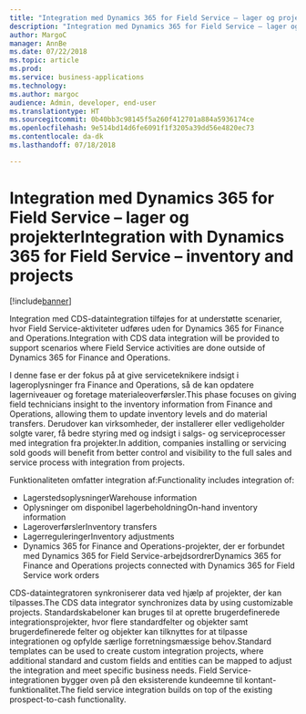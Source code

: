 ```yaml
---
title: "Integration med Dynamics 365 for Field Service – lager og projekter"
description: "Integration med Dynamics 365 for Field Service – lager og projekter"
author: MargoC
manager: AnnBe
ms.date: 07/22/2018
ms.topic: article
ms.prod: 
ms.service: business-applications
ms.technology: 
ms.author: margoc
audience: Admin, developer, end-user
ms.translationtype: HT
ms.sourcegitcommit: 0b40bb3c98145f5a260f412701a884a5936174ce
ms.openlocfilehash: 9e514bd14d6fe6091f1f3205a39dd56e4820ec73
ms.contentlocale: da-dk
ms.lasthandoff: 07/18/2018

---
```

#  <a name="integration-with-dynamics-365-for-field-service--inventory-and-projects"></a><span data-ttu-id="e6140-103">Integration med Dynamics 365 for Field Service – lager og projekter</span><span class="sxs-lookup"><span data-stu-id="e6140-103">Integration with Dynamics 365 for Field Service – inventory and projects</span></span>

[!include[banner](../../includes/banner.md)]

<span data-ttu-id="e6140-104">Integration med CDS-dataintegration tilføjes for at understøtte scenarier, hvor Field Service-aktiviteter udføres uden for Dynamics 365 for Finance and Operations.</span><span class="sxs-lookup"><span data-stu-id="e6140-104">Integration with CDS data integration will be provided to support scenarios where Field Service activities are done outside of Dynamics 365 for Finance and Operations.</span></span>

<span data-ttu-id="e6140-105">I denne fase er der fokus på at give serviceteknikere indsigt i lageroplysninger fra Finance and Operations, så de kan opdatere lagerniveauer og foretage materialeoverførsler.</span><span class="sxs-lookup"><span data-stu-id="e6140-105">This phase focuses on giving field technicians insight to the inventory information from Finance and Operations, allowing them to update inventory levels and do material transfers.</span></span> <span data-ttu-id="e6140-106">Derudover kan virksomheder, der installerer eller vedligeholder solgte varer, få bedre styring med og indsigt i salgs- og serviceprocesser med integration fra projekter.</span><span class="sxs-lookup"><span data-stu-id="e6140-106">In addition, companies installing or servicing sold goods will benefit from better control and visibility to the full sales and service process with integration from projects.</span></span>

<span data-ttu-id="e6140-107">Funktionaliteten omfatter integration af:</span><span class="sxs-lookup"><span data-stu-id="e6140-107">Functionality includes integration of:</span></span>

-   <span data-ttu-id="e6140-108">Lagerstedsoplysninger</span><span class="sxs-lookup"><span data-stu-id="e6140-108">Warehouse information</span></span>
-   <span data-ttu-id="e6140-109">Oplysninger om disponibel lagerbeholdning</span><span class="sxs-lookup"><span data-stu-id="e6140-109">On-hand inventory information</span></span>
-   <span data-ttu-id="e6140-110">Lageroverførsler</span><span class="sxs-lookup"><span data-stu-id="e6140-110">Inventory transfers</span></span>
-   <span data-ttu-id="e6140-111">Lagerreguleringer</span><span class="sxs-lookup"><span data-stu-id="e6140-111">Inventory adjustments</span></span>
-   <span data-ttu-id="e6140-112">Dynamics 365 for Finance and Operations-projekter, der er forbundet med Dynamics 365 for Field Service-arbejdsordrer</span><span class="sxs-lookup"><span data-stu-id="e6140-112">Dynamics 365 for Finance and Operations projects connected with Dynamics 365 for Field Service work orders</span></span>

<span data-ttu-id="e6140-113">CDS-dataintegratoren synkroniserer data ved hjælp af projekter, der kan tilpasses.</span><span class="sxs-lookup"><span data-stu-id="e6140-113">The CDS data integrator synchronizes data by using customizable projects.</span></span>
<span data-ttu-id="e6140-114">Standardskabeloner kan bruges til at oprette brugerdefinerede integrationsprojekter, hvor flere standardfelter og objekter samt brugerdefinerede felter og objekter kan tilknyttes for at tilpasse integrationen og opfylde særlige forretningsmæssige behov.</span><span class="sxs-lookup"><span data-stu-id="e6140-114">Standard templates can be used to create custom integration projects, where additional standard and custom fields and entities can be mapped to adjust the integration and meet specific business needs.</span></span> <span data-ttu-id="e6140-115">Field Service-integrationen bygger oven på den eksisterende kundeemne til kontant-funktionalitet.</span><span class="sxs-lookup"><span data-stu-id="e6140-115">The field service integration builds on top of the existing prospect-to-cash functionality.</span></span>

